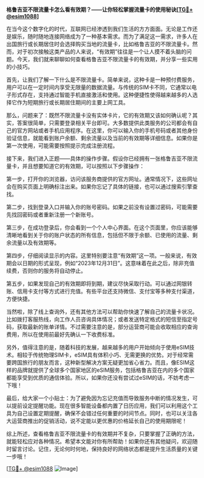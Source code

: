**格鲁吉亚不限流量卡怎么看有效期？——让你轻松掌握流量卡的使用秘诀[[TG💪+ @esim1088](https://t.me/s/esim1088)]**

在当今这个数字化的时代，互联网已经渗透到我们生活的方方面面。无论是工作还是娱乐，随时随地连接网络成为了一种基本需求。而为了满足这一需求，许多人在出国旅行或长期居住时会选择购买当地的流量卡，比如格鲁吉亚的不限流量卡。然而，对于初次接触这类产品的人来说，“有效期”往往是一个让人摸不着头脑的问题。今天，我们就来聊聊如何查看格鲁吉亚不限流量卡的有效期，并分享一些实用的小技巧。

首先，让我们了解一下什么是不限流量卡。简单来说，这种卡是一种预付费服务，用户可以在一定时间内享受无限量的数据流量。与传统的SIM卡不同，它通常以电子形式存在，支持通过智能手机直接激活和使用。这种便捷性使得越来越多的人选择它作为短期旅行或长期居住期间的主要上网工具。

那么，问题来了：既然不限流量卡没有实体卡片，它的有效期又该如何确认呢？其实，答案很简单，只需要登录相关平台即可。大多数提供此类服务的公司都会有自己的官方网站或者手机应用程序。在这里，你可以输入你的手机号码或者其他身份验证信息，就能看到账户余额、剩余流量以及当前的有效期等详细信息。如果你是第一次使用，可能需要按照提示完成注册流程。

接下来，我们进入正题——具体的操作步骤。假设你已经拥有一张格鲁吉亚不限流量卡，并且想要知道它的有效期，可以按照以下步骤操作：

第一步，打开你的浏览器，访问该服务商提供的官方网址。通常情况下，这些网址会在购买页面上明确标注出来。如果你忘记了具体的链接，也可以通过搜索引擎查找。

第二步，找到登录入口并输入你的账号密码。如果之前没有设置过密码，可能需要先找回密码或者重新注册一个新账号。

第三步，在成功登录后，你会看到一个个人中心界面。在这个页面里，你应该能够清晰地看到关于你的账户状态的所有信息，包括但不限于余额、已使用的流量、剩余流量以及有效期等。

第四步，仔细阅读显示的内容。这里特别要注意“有效期”这一项。一般来说，有效期会以日期的形式呈现，例如“2023年12月31日”。这意味着在此之后，除非充值续费，否则你的服务将自动停止。

第五步，如果发现自己的有效期即将到期，建议尽快采取行动。可以通过网银转账、信用卡支付等方式进行充值。有些平台还支持微信、支付宝等多种支付渠道，方便快捷。

当然啦，除了线上查询外，还有其他方法可以帮助你快速了解自己的流量卡状况。比如拨打客服热线，向工作人员咨询具体情况；或者发送特定格式的短信至指定号码，获取最新的账单详情。不过需要注意的是，部分运营商可能会收取相应的查询费用，所以在使用前最好先确认一下收费标准。

另外，值得注意的是，随着科技的发展，越来越多的用户开始倾向于使用eSIM技术。相较于传统物理SIM卡，eSIM具有体积小巧、无需更换的优势。对于经常需要跨国旅行的朋友而言，这种新型解决方案无疑更加省心省力。而且，像ESIM这样的品牌就提供了全球多个国家地区的eSIM服务，包括格鲁吉亚在内的多个国家都能享受到优质的通信体验。所以，如果你还没有尝试过eSIM的话，不妨考虑一下哦！

最后，给大家一个小贴士：为了避免因为忘记充值而导致服务中断的情况发生，可以提前设定提醒功能。现在很多智能设备都内置了日历应用，我们可以利用这个工具为自己设置定期提醒，确保不会错过任何重要的时间节点。同时，也可以关注各大运营商推出的促销活动，说不定能以更优惠的价格延长自己的使用期限呢！

综上所述，查看格鲁吉亚不限流量卡的有效期并不复杂，只要掌握了正确的方法，就能轻松应对各种情况。希望本文能对你有所帮助！如果你还有其他疑问，欢迎随时留言讨论。记住，无论何时何地，保持良好的网络状态都是提升生活质量的关键一步哦！

[[TG💪+ @esim1088](https://t.me/s/esim1088) ![Image](https://i.postimg.cc/4NQfJmqS/Snipaste-2025-05-13-00-14-12.png)]